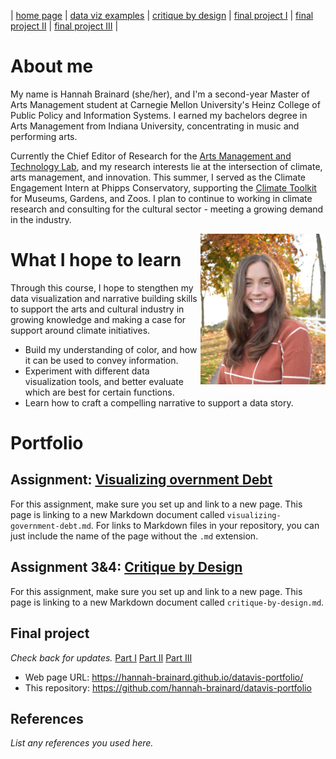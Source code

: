 | [home page](https://cmustudent.github.io/tswd-portfolio-templates/) | [data viz examples](dataviz-examples) | [critique by design](critique-by-design) | [final project I](final-project-part-one) | [final project II](final-project-part-two) | [final project III](final-project-part-three) |

# About me
My name is Hannah Brainard (she/her), and I'm a second-year Master of Arts Management student at Carnegie Mellon University's Heinz College of Public Policy and Information Systems. 
I earned my bachelors degree in Arts Management from Indiana University, concentrating in music and performing arts. 

Currently the Chief Editor of Research for the [Arts Management and Technology Lab](https://amt-lab.org/), and my research interests lie at the intersection of climate, arts management, and innovation. This summer, I served as the Climate Engagement Intern at Phipps Conservatory, supporting the [Climate Toolkit](https://climatetoolkit.org/) for Museums, Gardens, and Zoos. I plan to continue to working in climate research and consulting for the cultural sector - meeting a growing demand in the industry. 

<img style="float: right;" src="DSC_0511 4.JPG" width="200">


# What I hope to learn
Through this course, I hope to stengthen my data visualization and narrative building skills to support the arts and cultural industry in growing knowledge and making a case for support around climate initiatives. 

- Build my understanding of color, and how it can be used to convey information. 
- Experiment with different data visualization tools, and better evaluate which are best for certain functions. 
- Learn how to craft a compelling narrative to support a data story. 

# Portfolio
## Assignment: [Visualizing overnment Debt](visualizing-government-debt)
For this assignment, make sure you set up and link to a new page.  This page is linking to a new Markdown document called `visualizing-government-debt.md`.  For links to Markdown files in your repository, you can just include the name of the page without the `.md` extension. 

## Assignment 3&4: [Critique by Design](critique-by-design)
For this assignment, make sure you set up and link to a new page.  This page is linking to a new Markdown document called `critique-by-design.md`.  

## Final project
*Check back for updates.* 
[Part I](final-project-part-one)
[Part II](final-project-part-two)
[Part III](final-project-part-three)


- Web page URL: https://hannah-brainard.github.io/datavis-portfolio/
- This repository: https://github.com/hannah-brainard/datavis-portfolio

## References
_List any references you used here._

